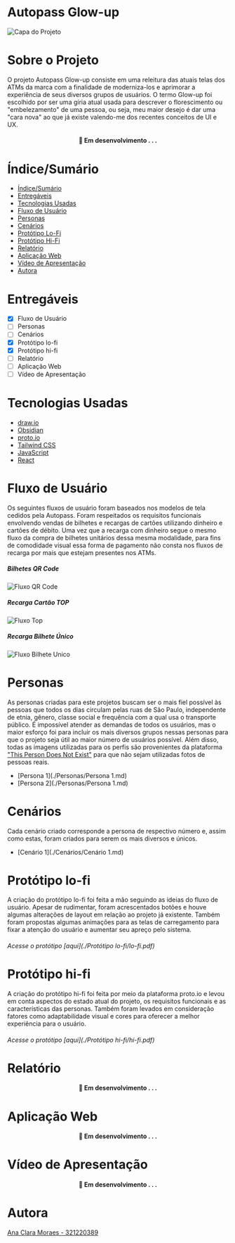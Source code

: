 # Autopass Glow-up


![Capa do Projeto](https://vejasp.abril.com.br/wp-content/uploads/2016/12/topo_vejasp_30anos_color.jpg?quality=70&strip=all)

# Sobre o Projeto

O projeto Autopass Glow-up consiste em uma releitura das atuais telas dos ATMs da marca com a finalidade de moderniza-los e aprimorar a experiência de seus diversos grupos de usuários.
O termo Glow-up foi escolhido por ser uma gíria atual usada para descrever o florescimento ou "embelezamento" de uma pessoa, ou seja, meu maior desejo é dar uma "cara nova" ao que já existe valendo-me dos recentes conceitos de UI e UX.

<h4 align="center"> 
	🚧  Em desenvolvimento . . .
</h4>

# Índice/Sumário

- [Índice/Sumário](#índicesumário)
- [Entregáveis](#entregáveis)
- [Tecnologias Usadas](#tecnologias-usadas)
- [Fluxo de Usuário](#fluxo-de-usuário)
- [Personas](#personas)
- [Cenários](#cenários)
- [Protótipo Lo-Fi](#protótipo-lo-fi)
- [Protótipo Hi-Fi](#protótipo-hi-fi)
- [Relatório](#relatório)
- [Aplicação Web](#aplicação-web)
- [Vídeo de Apresentação](#vídeo-de-apresentação)
- [Autora](#autora)

# Entregáveis 

- [x] Fluxo de Usuário
- [ ] Personas
- [ ] Cenários
- [x] Protótipo lo-fi
- [x] Protótipo hi-fi
- [ ] Relatório
- [ ] Aplicação Web
- [ ] Vídeo de Apresentação

# Tecnologias Usadas

- [draw.io](https://app.diagrams.net)
- [Obsidian](https://obsidian.md)
- [proto.io](https://proto.io)
- [Tailwind CSS](https://tailwindcss.com)
- [JavaScript](https://developer.mozilla.org/pt-BR/docs/Web/JavaScript)
- [React](https://pt-br.reactjs.org/)

# Fluxo de Usuário

Os seguintes fluxos de usuário foram baseados nos modelos de tela cedidos pela Autopass. Foram respeitados os requisitos funcionais envolvendo vendas de bilhetes e recargas de cartões utilizando dinheiro e cartões de débito.
Uma vez que a recarga com dinheiro segue o mesmo fluxo da compra de bilhetes unitários dessa mesma modalidade, para fins de comodidade visual essa forma de pagamento não consta nos fluxos de recarga por mais que estejam presentes nos ATMs.

##### Bilhetes QR Code


<img src="./fluxo-de-usuario/qr-code.png" alt="Fluxo QR Code" align="center">


##### Recarga Cartão TOP


<img src="./fluxo-de-usuario/Fluxo Top.png" alt="Fluxo Top" align="center">


##### Recarga Bilhete Único


<img src="./fluxo-de-usuario/Fluxo Bilhete Único.png" alt="Fluxo Bilhete Unico" align="center">



# Personas

As personas criadas para este projetos buscam ser o mais fiel possível às pessoas que todos os dias circulam pelas ruas de São Paulo, independente de etnia, gênero, classe social e frequência com a qual usa o transporte público. É impossível atender as demandas de todos os usuários, mas o maior esforço foi para incluir os mais diversos grupos nessas personas para que o projeto seja útil ao maior número de usuários possível.
Além disso, todas as imagens utilizadas para os perfis são provenientes da plataforma ["This Person Does Not Exist"](https://this-person-does-not-exist.com/en) para que não sejam utilizadas fotos de pessoas reais.

* [Persona 1](./Personas/Persona 1.md)
* [Persona 2](./Personas/Persona 1.md)

# Cenários
Cada cenário criado corresponde a persona de respectivo número e, assim como estas, foram criados para serem os mais diversos e únicos.

* [Cenário 1](./Cenários/Cenário 1.md)

# Protótipo lo-fi

A criação do protótipo lo-fi foi feita a mão seguindo as ideias do fluxo de usuário. Apesar de rudimentar, foram acrescentados botões e houve algumas alterações de layout em relação ao projeto já existente. Também foram propostas algumas animações para as telas de carregamento para fixar a atenção do usuário e aumentar seu apreço pelo sistema.

###### Acesse o protótipo [aqui](./Protótipo lo-fi/lo-fi.pdf)

# Protótipo hi-fi

A criação do protótipo hi-fi foi feita por meio da plataforma proto.io e levou em conta aspectos do estado atual do projeto, os requisitos funcionais e as características das personas. Também foram levados em consideração fatores como adaptabilidade visual e cores para oferecer a melhor experiência para o usuário.

###### Acesse o protótipo [aqui](./Protótipo hi-fi/hi-fi.pdf)

# Relatório


<h4 align="center"> 
	🚧  Em desenvolvimento . . .
</h4>


# Aplicação Web


<h4 align="center"> 
	🚧  Em desenvolvimento . . .
</h4>


# Vídeo de Apresentação


<h4 align="center"> 
	🚧  Em desenvolvimento . . .
</h4>


# Autora

[Ana Clara Moraes - 321220389](https://github.com/kimanakim)
